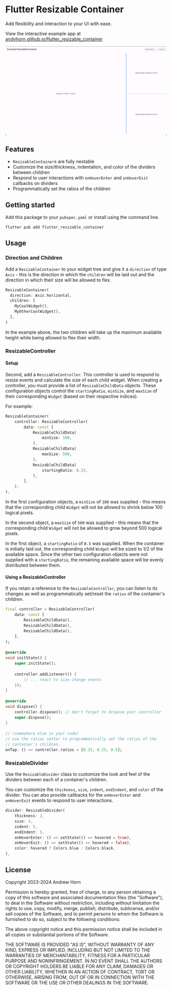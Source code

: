 # Flutter Resizable Container

Add flexibility and interaction to your UI with ease.

View the interactive example app at [andyhorn.github.io/flutter_resizable_container](https://andyhorn.github.io/flutter_resizable_container)

![Flutter Resizable Container](./doc/screenshot.png)

## Features

* `ResizableContainer`s are fully nestable
* Customize the size/thickness, indentation, and color of the dividers between children
* Respond to user interactions with `onHoverEnter` and `onHoverExit` callbacks on dividers
* Programmatically set the ratios of the children

## Getting started

Add this package to your `pubspec.yaml` or install using the command line.

```dart
flutter pub add flutter_resizable_container
```

## Usage

### Direction and Children

Add a `ResizableContainer` to your widget tree and give it a `direction` of type `Axis` - this is the direction in which the `children` will be laid out and the direction in which their size will be allowed to flex.

```dart
ResizableContainer(
  direction: Axis.horizontal,
  children: [
    MyCoolWidget(),
    MyOtherCoolWidget(),
  ],
)
```

In the example above, the two children will take up the maximum available height while being allowed to flex their width.

### ResizableController

#### Setup

Second, add a `ResizableController`. This controller is used to respond to resize events and calculate the size of each child widget. When creating a controller, you must provide a list of `ResizableChildData` objects. These configuration objects control the `startingRatio`, `minSize`, and `maxSize` of their corresponding `Widget` (based on their respective indices).

For example:

```dart
ResizableContainer(
    controller: ResizableController(
        data: const [
            ResizableChildData(
                minSize: 100,
            ),
            ResizableChildData(
                maxSize: 500,
            ),
            ResizableChildData(
                startingRatio: 0.25,
            ),
        ],
    ),
),
```

In the first configuration objects, a `minSize` of `100` was supplied - this means that the corresponding child `Widget` will not be allowed to shrink below 100 logical pixels.

In the second object, a `maxSize` of `500` was supplied - this means that the corresponding child `Widget` will not be allowed to grow beyond 500 logical pixels.

In the first object, a `startingRatio` of `0.5` was supplied. When the container is initially laid out, the corresponding child `Widget` will be sized to 1/2 of the available space. Since the other two configuration objects were not supplied with a `startingRatio`, the remaining available space will be evenly distributed between them.

#### Using a ResizableController

If you retain a reference to the `ResizableController`, you can listen to its changes as well as programmatically set/reset the `ratios` of the container's children.

```dart
final controller = ResizableController(
    data: const [
        ResizableChildData(),
        ResizableChildData(),
        ResizableChildData(),
    ],
);

@override
void initState() {
    super.initState();

    controller.addListener(() {
        // ... react to size change events
    });
}

@override
void dispose() {
    controller.dispose(); // don't forget to dispose your controller
    super.dispose();
}

// (somewhere else in your code)
// use the ratios setter to programmatically set the ratios of the 
// container's children.
onTap: () => controller.ratios = [0.25, 0.25, 0.5];
```

### ResizableDivider

Use the `ResizableDivider` class to customize the look and feel of the dividers between each of a container's children.

You can customize the `thickness`, `size`, `indent`, `endIndent`, and `color` of the divider. You can also provide callbacks for the `onHoverEnter` and `onHoverExit` events to respond to user interactions.

```dart
divider: ResizableDivider(
    thickness: 2,
    size: 5,
    indent: 5,
    endIndent: 5,
    onHoverEnter: () => setState(() => hovered = true),
    onHoverExit: () => setState(() => hovered = false),
    color: hovered ? Colors.blue : Colors.black,
),
```

## License

Copyright 2023-2024 Andrew Horn

Permission is hereby granted, free of charge, to any person obtaining a copy of this software and associated documentation files (the "Software"), to deal in the Software without restriction, including without limitation the rights to use, copy, modify, merge, publish, distribute, sublicense, and/or sell copies of the Software, and to permit persons to whom the Software is furnished to do so, subject to the following conditions:

The above copyright notice and this permission notice shall be included in all copies or substantial portions of the Software.

THE SOFTWARE IS PROVIDED "AS IS", WITHOUT WARRANTY OF ANY KIND, EXPRESS OR IMPLIED, INCLUDING BUT NOT LIMITED TO THE WARRANTIES OF MERCHANTABILITY, FITNESS FOR A PARTICULAR PURPOSE AND NONINFRINGEMENT. IN NO EVENT SHALL THE AUTHORS OR COPYRIGHT HOLDERS BE LIABLE FOR ANY CLAIM, DAMAGES OR OTHER LIABILITY, WHETHER IN AN ACTION OF CONTRACT, TORT OR OTHERWISE, ARISING FROM, OUT OF OR IN CONNECTION WITH THE SOFTWARE OR THE USE OR OTHER DEALINGS IN THE SOFTWARE.
